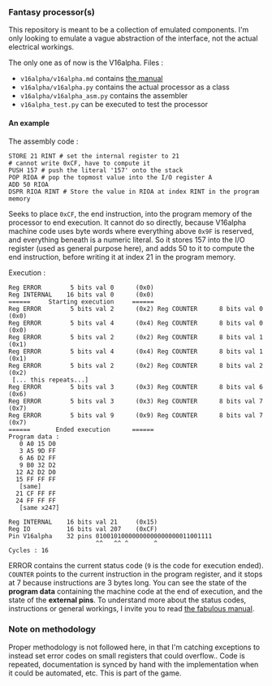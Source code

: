 ### Fantasy processor(s)

This repository is meant to be a collection of emulated components. I'm only looking to emulate a vague abstraction of the interface, not the actual electrical workings.

The only one as of now is the V16alpha. Files :

 - `v16alpha/v16alpha.md` contains [the manual](v16alpha/v16alpha.md)
 - `v16alpha/v16alpha.py` contains the actual processor as a class
 - `v16alpha/v16alpha_asm.py` contains the assembler
 - `v16alpha_test.py` can be executed to test the processor

#### An example

The assembly code :
```
STORE 21 RINT # set the internal register to 21
# cannot write 0xCF, have to compute it
PUSH 157 # push the literal '157' onto the stack
POP RIOA # pop the topmost value into the I/O register A
ADD 50 RIOA
DSPR RIOA RINT # Store the value in RIOA at index RINT in the program memory
```

Seeks to place `0xCF`, the end instruction, into the program memory of the processor to end execution. It cannot do so directly, because V16alpha machine code uses byte words where everything above `0x9F` is reserved, and everything beneath is a numeric literal. So it stores 157 into the I/O register (used as general purpose here), and adds 50 to it to compute the end instruction, before writing it at index 21 in the program memory.

Execution :
```
Reg ERROR        5 bits val 0      (0x0)
Reg INTERNAL    16 bits val 0      (0x0)
======     Starting execution     ======
Reg ERROR        5 bits val 2      (0x2) Reg COUNTER      8 bits val 0      (0x0)
Reg ERROR        5 bits val 4      (0x4) Reg COUNTER      8 bits val 0      (0x0)
Reg ERROR        5 bits val 2      (0x2) Reg COUNTER      8 bits val 1      (0x1)
Reg ERROR        5 bits val 4      (0x4) Reg COUNTER      8 bits val 1      (0x1)
Reg ERROR        5 bits val 2      (0x2) Reg COUNTER      8 bits val 2      (0x2)
 [... this repeats...]
Reg ERROR        5 bits val 3      (0x3) Reg COUNTER      8 bits val 6      (0x6)
Reg ERROR        5 bits val 3      (0x3) Reg COUNTER      8 bits val 7      (0x7)
Reg ERROR        5 bits val 9      (0x9) Reg COUNTER      8 bits val 7      (0x7)
======       Ended execution      ======
Program data :
   0 A0 15 D0
   3 A5 9D FF
   6 A6 D2 FF
   9 B0 32 D2
  12 A2 D2 D0
  15 FF FF FF
   [same]
  21 CF FF FF
  24 FF FF FF
   [same x247]

Reg INTERNAL    16 bits val 21     (0x15)
Reg IO          16 bits val 207    (0xCF)
Pin V16alpha    32 pins 01001010000000000000000011001111
                        ^^   ^^ ^       ^
Cycles : 16
```
ERROR contains the current status code (`9` is the code for execution ended). `COUNTER` points to the current instruction in the program register, and it stops at 7 because instructions are 3 bytes long. You can see the state of the **program data** containing the machine code at the end of execution, and the state of the **external pins**. To understand more about the status codes, instructions or general workings, I invite you to read [the fabulous manual](v16alpha/v16alpha.md).




### Note on methodology

Proper methodology is not followed here, in that I'm catching exceptions to instead set error codes on small registers that could overflow.. Code is repeated, documentation is synced by hand with the implementation when it could be automated, etc. This is part of the game.